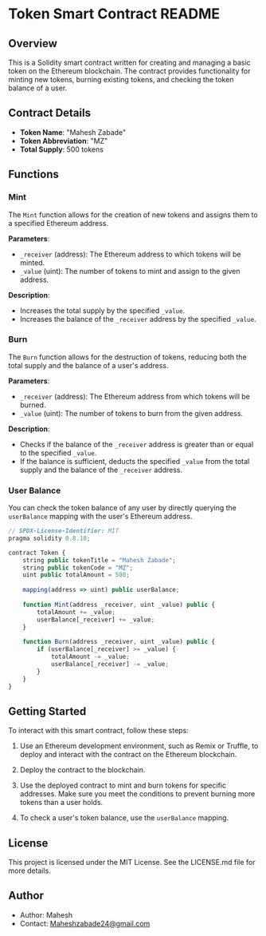 # Token Smart Contract README

## Overview

This is a Solidity smart contract written for creating and managing a basic token on the Ethereum blockchain. The contract provides functionality for minting new tokens, burning existing tokens, and checking the token balance of a user.

## Contract Details

- **Token Name**: "Mahesh Zabade"
- **Token Abbreviation**: "MZ"
- **Total Supply**: 500 tokens

## Functions

### Mint
The `Mint` function allows for the creation of new tokens and assigns them to a specified Ethereum address.

**Parameters**:
- `_receiver` (address): The Ethereum address to which tokens will be minted.
- `_value` (uint): The number of tokens to mint and assign to the given address.

**Description**:
- Increases the total supply by the specified `_value`.
- Increases the balance of the `_receiver` address by the specified `_value`.

### Burn
The `Burn` function allows for the destruction of tokens, reducing both the total supply and the balance of a user's address.

**Parameters**:
- `_receiver` (address): The Ethereum address from which tokens will be burned.
- `_value` (uint): The number of tokens to burn from the given address.

**Description**:
- Checks if the balance of the `_receiver` address is greater than or equal to the specified `_value`.
- If the balance is sufficient, deducts the specified `_value` from the total supply and the balance of the `_receiver` address.

### User Balance
You can check the token balance of any user by directly querying the `userBalance` mapping with the user's Ethereum address.

```javascript
// SPDX-License-Identifier: MIT
pragma solidity 0.8.18;

contract Token {
    string public tokenTitle = "Mahesh Zabade";
    string public tokenCode = "MZ";
    uint public totalAmount = 500;
    
    mapping(address => uint) public userBalance;
    
    function Mint(address _receiver, uint _value) public {
        totalAmount += _value;
        userBalance[_receiver] += _value;
    }
    
    function Burn(address _receiver, uint _value) public {
        if (userBalance[_receiver] >= _value) {
            totalAmount -= _value;
            userBalance[_receiver] -= _value;
        }
    }
}

```


## Getting Started

To interact with this smart contract, follow these steps:

1. Use an Ethereum development environment, such as Remix or Truffle, to deploy and interact with the contract on the Ethereum blockchain.

2. Deploy the contract to the blockchain.

3. Use the deployed contract to mint and burn tokens for specific addresses. Make sure you meet the conditions to prevent burning more tokens than a user holds.

4. To check a user's token balance, use the `userBalance` mapping.

## License

This project is licensed under the MIT License. See the LICENSE.md file for more details.

## Author

- Author: Mahesh
- Contact: Maheshzabade24@gmail.com
